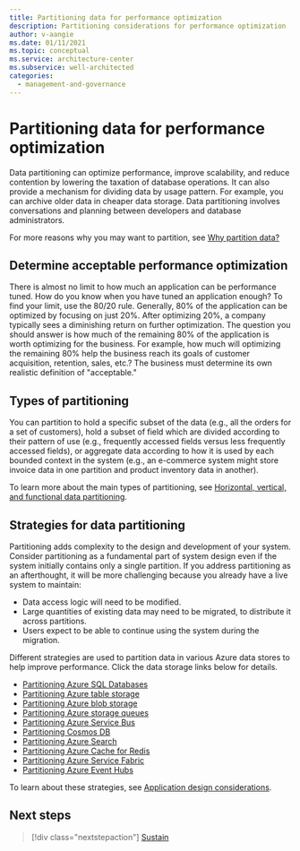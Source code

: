 ```yaml
---
title: Partitioning data for performance optimization
description: Partitioning considerations for performance optimization
author: v-aangie
ms.date: 01/11/2021
ms.topic: conceptual
ms.service: architecture-center
ms.subservice: well-architected
categories:
  - management-and-governance   
---
```


# Partitioning data for performance optimization

Data partitioning can optimize performance, improve scalability, and reduce contention by lowering the taxation of database operations. It can also provide a mechanism for dividing data by usage pattern. For example, you can archive older data in cheaper data storage. Data partitioning involves conversations and planning between developers and database administrators.

For more reasons why you may want to partition, see [Why partition data?](../../best-practices/data-partitioning.md#why-partition-data)

## Determine acceptable performance optimization

There is almost no limit to how much an application can be performance tuned. How do you know when you have tuned an application enough? To find your limit, use the 80/20 rule. Generally, 80% of the application can be optimized by focusing on just 20%. After optimizing 20%, a company typically sees a diminishing return on further optimization. The question you should answer is how much of the remaining 80% of the application is worth optimizing for the business. For example, how much will optimizing the remaining 80% help the business reach its goals of customer acquisition, retention, sales, etc.? The business must determine its own realistic definition of "acceptable."

## Types of partitioning

You can partition to hold a specific subset of the data (e.g., all the orders for a set of customers), hold a subset of field which are divided according to their pattern of use (e.g., frequently accessed fields versus less frequently accessed fields), or aggregate data according to how it is used by each bounded context in the system (e.g., an e-commerce system might store invoice data in one partition and product inventory data in another).

To learn more about the main types of partitioning, see [Horizontal, vertical, and functional data partitioning](../../best-practices/data-partitioning.md).

## Strategies for data partitioning

Partitioning adds complexity to the design and development of your system. Consider partitioning as a fundamental part of system design even if the system initially contains only a single partition. If you address partitioning as an afterthought, it will be more challenging because you already have a live system to maintain:

- Data access logic will need to be modified.
- Large quantities of existing data may need to be migrated, to distribute it across partitions.
- Users expect to be able to continue using the system during the migration.

Different strategies are used to partition data in various Azure data stores to help improve performance. Click the data storage links below for details.

- [Partitioning Azure SQL Databases](../../best-practices/data-partitioning-strategies.md#partitioning-azure-sql-database)
- [Partitioning Azure table storage](../../best-practices/data-partitioning-strategies.md#partitioning-azure-table-storage)
- [Partitioning Azure blob storage](../../best-practices/data-partitioning-strategies.md#partitioning-azure-blob-storage) 
- [Partitioning Azure storage queues](../../best-practices/data-partitioning-strategies.md#partitioning-azure-storage-queues)
- [Partitioning Azure Service Bus](../../best-practices/data-partitioning-strategies.md#partitioning-azure-service-bus)
- [Partitioning Cosmos DB](../../best-practices/data-partitioning-strategies.md#partitioning-cosmos-db)
- [Partitioning Azure Search](../../best-practices/data-partitioning-strategies.md#partitioning-azure-search)
- [Partitioning Azure Cache for Redis](../../best-practices/data-partitioning-strategies.md#partitioning-azure-cache-for-redis)
- [Partitioning Azure Service Fabric](../../best-practices/data-partitioning-strategies.md#partitioning-azure-service-fabric)
- [Partitioning Azure Event Hubs](../../best-practices/data-partitioning-strategies.md#partitioning-azure-event-hubs)

To learn about these strategies, see [Application design considerations](../../best-practices/data-partitioning.md#application-design-considerations).

## Next steps
> [!div class="nextstepaction"]
> [Sustain](./optimize-sustain.md)